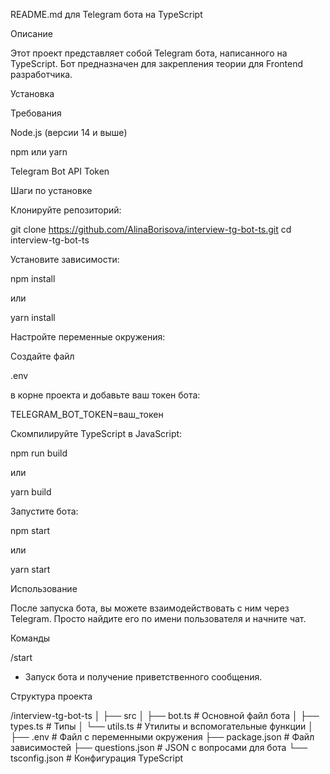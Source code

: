 README.md для Telegram бота на TypeScript

Описание

Этот проект представляет собой Telegram бота, написанного на TypeScript. Бот предназначен для закрепления теории для Frontend разработчика.

Установка

Требования

Node.js (версии 14 и выше)

npm или yarn

Telegram Bot API Token

Шаги по установке

Клонируйте репозиторий:

git clone https://github.com/AlinaBorisova/interview-tg-bot-ts.git
cd interview-tg-bot-ts


Установите зависимости:

npm install


или

yarn install


Настройте переменные окружения:

Создайте файл

.env

в корне проекта и добавьте ваш токен бота:



TELEGRAM_BOT_TOKEN=ваш_токен


Скомпилируйте TypeScript в JavaScript:

npm run build


или

yarn build


Запустите бота:

npm start


или

yarn start


Использование

После запуска бота, вы можете взаимодействовать с ним через Telegram. Просто найдите его по имени пользователя и начните чат.

Команды

/start

- Запуск бота и получение приветственного сообщения.


Структура проекта

/interview-tg-bot-ts
│
├── src
│   ├── bot.ts          # Основной файл бота
│   ├── types.ts        # Типы
│   └── utils.ts        # Утилиты и вспомогательные функции
│
├── .env                # Файл с переменными окружения
├── package.json        # Файл зависимостей
├── questions.json      # JSON с вопросами для бота
└── tsconfig.json       # Конфигурация TypeScript
